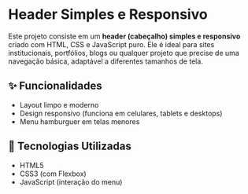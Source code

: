 # Header Simples e Responsivo

Este projeto consiste em um **header (cabeçalho) simples e responsivo** criado com HTML, CSS e JavaScript puro. Ele é ideal para sites institucionais, portfólios, blogs ou qualquer projeto que precise de uma navegação básica, adaptável a diferentes tamanhos de tela.

## ✨ Funcionalidades

- Layout limpo e moderno
- Design responsivo (funciona em celulares, tablets e desktops)
- Menu hamburguer em telas menores

## 🚀 Tecnologias Utilizadas

- HTML5
- CSS3 (com Flexbox)
- JavaScript (interação do menu)
